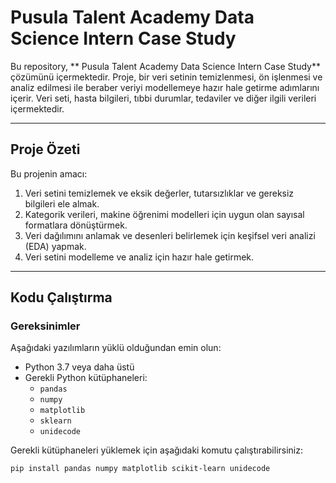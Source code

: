 # Pusula Talent Academy Data Science Intern Case Study

Bu repository, ** Pusula Talent Academy Data Science Intern Case Study** çözümünü içermektedir. Proje, bir veri setinin temizlenmesi, ön işlenmesi ve analiz edilmesi ile beraber veriyi modellemeye hazır hale getirme adımlarını içerir. Veri seti, hasta bilgileri, tıbbi durumlar, tedaviler ve diğer ilgili verileri içermektedir.

---

## Proje Özeti

Bu projenin amacı:
1. Veri setini temizlemek ve eksik değerler, tutarsızlıklar ve gereksiz bilgileri ele almak.
2. Kategorik verileri, makine öğrenimi modelleri için uygun olan sayısal formatlara dönüştürmek.
3. Veri dağılımını anlamak ve desenleri belirlemek için keşifsel veri analizi (EDA) yapmak.
4. Veri setini modelleme ve analiz için hazır hale getirmek.

---
## Kodu Çalıştırma

### Gereksinimler
Aşağıdaki yazılımların yüklü olduğundan emin olun:
- Python 3.7 veya daha üstü
- Gerekli Python kütüphaneleri:
  - `pandas`
  - `numpy`
  - `matplotlib`
  - `sklearn`
  - `unidecode`

Gerekli kütüphaneleri yüklemek için aşağıdaki komutu çalıştırabilirsiniz:
```bash
pip install pandas numpy matplotlib scikit-learn unidecode
